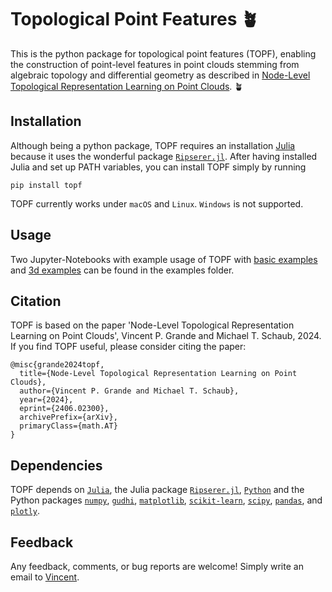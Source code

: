 # Topological Point Features :potted_plant:

This is the python package for topological point features (TOPF), enabling the construction of point-level features in point clouds stemming from algebraic topology and differential geometry as described in [Node-Level Topological Representation Learning on Point Clouds](https://arxiv.org/abs/2406.02300). :potted_plant:

## Installation
Although being a python package, TOPF requires an installation [Julia](https://julialang.org/downloads/) because it uses the wonderful package [`Ripserer.jl`](https://mtsch.github.io/Ripserer.jl/dev/). After having installed Julia and set up PATH variables, you can install TOPF simply by running

    pip install topf

TOPF currently works under `macOS` and `Linux`. `Windows` is not supported.

## Usage

Two Jupyter-Notebooks with example usage of TOPF with [basic examples](https://github.com/vincent-grande/topf/blob/main/examples/topf_basic_examples.ipynb) and [3d examples](https://github.com/vincent-grande/topf/blob/main/examples/topf_examples3d.ipynb) can be found in the examples folder.

## Citation

TOPF is based on the paper 'Node-Level Topological Representation Learning on Point Clouds', Vincent P. Grande and Michael T. Schaub, 2024.
If you find TOPF useful, please consider citing the paper:

    @misc{grande2024topf,
      title={Node-Level Topological Representation Learning on Point Clouds}, 
      author={Vincent P. Grande and Michael T. Schaub},
      year={2024},
      eprint={2406.02300},
      archivePrefix={arXiv},
      primaryClass={math.AT}
    }

## Dependencies
TOPF depends on [`Julia`](https://julialang.org), the Julia package [`Ripserer.jl`](https://mtsch.github.io/Ripserer.jl/dev/), [`Python`](https://www.python.org) and the Python packages [`numpy`](https://numpy.org), [`gudhi`](https://gudhi.inria.fr), [`matplotlib`](https://matplotlib.org), [`scikit-learn`](https://scikit-learn.org/stable/), [`scipy`](https://scipy.org), [`pandas`](https://pandas.pydata.org), and [`plotly`](https://plotly.com).

## Feedback
Any feedback, comments, or bug reports are welcome! Simply write an email to [Vincent](https://vincent-grande.github.io). 